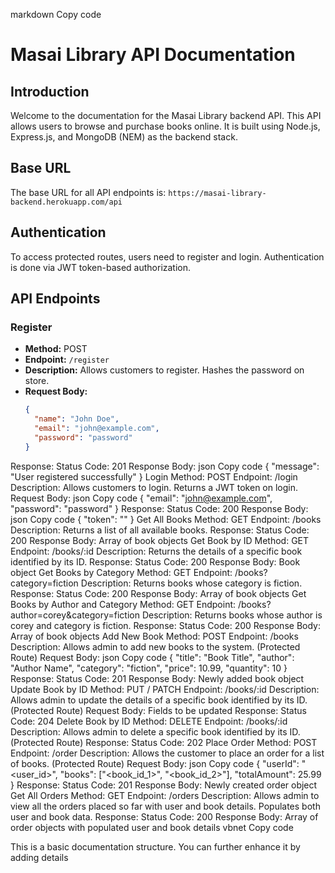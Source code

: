 markdown
Copy code
# Masai Library API Documentation

## Introduction

Welcome to the documentation for the Masai Library backend API. This API allows users to browse and purchase books online. It is built using Node.js, Express.js, and MongoDB (NEM) as the backend stack.

## Base URL

The base URL for all API endpoints is: `https://masai-library-backend.herokuapp.com/api`

## Authentication

To access protected routes, users need to register and login. Authentication is done via JWT token-based authorization.

## API Endpoints

### Register

- **Method:** POST
- **Endpoint:** `/register`
- **Description:** Allows customers to register. Hashes the password on store.
- **Request Body:**
  ```json
  {
    "name": "John Doe",
    "email": "john@example.com",
    "password": "password"
  }
Response:
Status Code: 201
Response Body:
json
Copy code
{
  "message": "User registered successfully"
}
Login
Method: POST
Endpoint: /login
Description: Allows customers to login. Returns a JWT token on login.
Request Body:
json
Copy code
{
  "email": "john@example.com",
  "password": "password"
}
Response:
Status Code: 200
Response Body:
json
Copy code
{
  "token": "<JWT token>"
}
Get All Books
Method: GET
Endpoint: /books
Description: Returns a list of all available books.
Response:
Status Code: 200
Response Body: Array of book objects
Get Book by ID
Method: GET
Endpoint: /books/:id
Description: Returns the details of a specific book identified by its ID.
Response:
Status Code: 200
Response Body: Book object
Get Books by Category
Method: GET
Endpoint: /books?category=fiction
Description: Returns books whose category is fiction.
Response:
Status Code: 200
Response Body: Array of book objects
Get Books by Author and Category
Method: GET
Endpoint: /books?author=corey&category=fiction
Description: Returns books whose author is corey and category is fiction.
Response:
Status Code: 200
Response Body: Array of book objects
Add New Book
Method: POST
Endpoint: /books
Description: Allows admin to add new books to the system. (Protected Route)
Request Body:
json
Copy code
{
  "title": "Book Title",
  "author": "Author Name",
  "category": "fiction",
  "price": 10.99,
  "quantity": 10
}
Response:
Status Code: 201
Response Body: Newly added book object
Update Book by ID
Method: PUT / PATCH
Endpoint: /books/:id
Description: Allows admin to update the details of a specific book identified by its ID. (Protected Route)
Request Body: Fields to be updated
Response:
Status Code: 204
Delete Book by ID
Method: DELETE
Endpoint: /books/:id
Description: Allows admin to delete a specific book identified by its ID. (Protected Route)
Response:
Status Code: 202
Place Order
Method: POST
Endpoint: /order
Description: Allows the customer to place an order for a list of books. (Protected Route)
Request Body:
json
Copy code
{
  "userId": "<user_id>",
  "books": ["<book_id_1>", "<book_id_2>"],
  "totalAmount": 25.99
}
Response:
Status Code: 201
Response Body: Newly created order object
Get All Orders
Method: GET
Endpoint: /orders
Description: Allows admin to view all the orders placed so far with user and book details. Populates both user and book data.
Response:
Status Code: 200
Response Body: Array of order objects with populated user and book details
vbnet
Copy code

This is a basic documentation structure. You can further enhance it by adding details 
